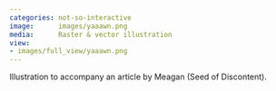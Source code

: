 ```yaml
---
categories: not-so-interactive
image:      images/yaaawn.png
media:      Raster & vector illustration
view:
- images/full_view/yaaawn.png
---
```

Illustration to accompany an article by Meagan (Seed of Discontent).
